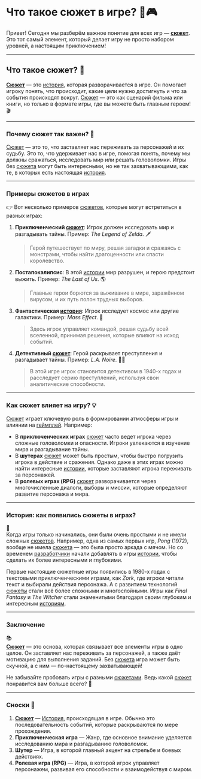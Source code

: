 # **Что такое сюжет в игре?** 📖🎮

Привет! Сегодня мы разберём важное понятие для всех игр — **[сюжет](story.md)**. Это тот самый элемент, который делает игру не просто набором уровней, а настоящим приключением!

---

## Что такое сюжет? 🌟  
**[Сюжет](story.md)** — это [история](story.md), которая разворачивается в игре. Он помогает игроку понять, что происходит, какие цели нужно достигнуть и что за события происходят вокруг. [Сюжет](story.md) — это как сценарий фильма или книги, но только в формате игры, где вы можете быть главным героем! 🎬

---

### Почему сюжет так важен? 🤔  
[Сюжет](story.md) — это то, что заставляет нас переживать за персонажей и их судьбу. Это то, что удерживает нас в игре, помогая понять, почему мы должны сражаться, исследовать мир или решать головоломки. Игры без [сюжета](story.md) могут быть интересными, но не так захватывающими, как те, в которых есть настоящая [история](story.md).

---

### Примеры сюжетов в играх  
👉 Вот несколько примеров [сюжетов](story.md), которые могут встретиться в разных играх:

1. **Приключенческий [сюжет](story.md)**: Игрок должен исследовать мир и разгадывать тайны. Пример: *The Legend of Zelda*. 🗡️  
   > Герой путешествует по миру, решая загадки и сражаясь с монстрами, чтобы найти драгоценности или спасти королевство.

2. **Постапокалипсис**: В этой [истории](story.md) мир разрушен, и герою предстоит выжить. Пример: *The Last of Us*. 🌎  
   > Главные герои борются за выживание в мире, заражённом вирусом, и их путь полон трудных выборов.

3. **Фантастическая [история](story.md)**: Игрок исследует космос или другие галактики. Пример: *Mass Effect*. 🚀  
   > Здесь игрок управляет командой, решая судьбу всей вселенной, принимая решения, которые влияют на исход событий.

4. **Детективный [сюжет](story.md)**: Герой раскрывает преступления и разгадывает тайны. Пример: *L.A. Noire*. 🕵️‍♂️  
   > В этой игре игрок становится детективом в 1940-х годах и расследует серию преступлений, используя свои аналитические способности.

---

### Как сюжет влияет на игру? 💡  
[Сюжет](story.md) играет ключевую роль в формировании атмосферы игры и влиянии на [геймплей](game_mechanics.md). Например:

- В **приключенческих играх** [сюжет](story.md) часто ведет игрока через сложные головоломки и опасности. Игроки увлекаются в изучение мира и разгадывание тайны.
- В **шутерах** [сюжет](story.md) может быть простым, чтобы быстро погрузить игрока в действие и сражения. Однако даже в этих играх можно найти интересные [истории](story.md), которые заставляют игрока переживать за персонажей.
- В **ролевых играх (RPG)** [сюжет](story.md) разворачивается через многочисленные диалоги, выборы и миссии, которые определяют развитие персонажа и мира.

---

### История: как появились сюжеты в играх?  
🌟  
Когда игры только начинались, они были очень простыми и не имели сложных [сюжетов](story.md). Например, одна из самых первых игр, *Pong* (1972), вообще не имела [сюжета](story.md) — это была просто аркада с мячом. Но со временем [разработчики](game_developers.md) начали добавлять в игры [истории](story.md), чтобы сделать их более интересными и глубокими.

Первые настоящие сюжетные игры появились в 1980-х годах с текстовыми приключенческими играми, как *Zork*, где игроки читали текст и выбирали действия персонажа. А с развитием технологий [сюжеты](story.md) стали всё более сложными и многослойными. Игры как *Final Fantasy* и *The Witcher* стали знаменитыми благодаря своим глубоким и интересным [историям](story.md).

---

### Заключение  
📚  
**[Сюжет](story.md)** — это основа, которая связывает все элементы игры в одно целое. Он заставляет нас переживать за персонажей, а также даёт мотивацию для выполнения заданий. Без [сюжета](story.md) игра может быть скучной, а с ним — по-настоящему захватывающей!

Не забывайте пробовать игры с разными [сюжетами](story.md). Ведь какой [сюжет](story.md) понравится вам больше всего? 🤗

---

### Сноски 📄  
1. **[Сюжет](story.md)** — [История](story.md), происходящая в игре. Обычно это последовательность событий, которые раскрываются по мере прохождения.
2. **Приключенческая игра** — Жанр, где основное внимание уделяется исследованию мира и разгадыванию головоломок.
3. **Шутер** — Игра, в которой главный акцент на стрельбе и боевых действиях.
4. **Ролевая игра (RPG)** — Игра, в которой игрок управляет персонажем, развивая его способности и взаимодействуя с миром.
